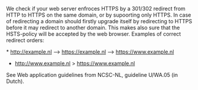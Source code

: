 We check if your web server enfroces HTTPS by a 301/302 redirect from HTTP to HTTPS on the same domain, or by supoorting only HTTPS. In case of redirecting a domain should firstly upgrade itself by redirecting to HTTPS before it may redirect to another domain. This makes also sure that the HSTS-policy will be accepted by the web browser. Examples of correct redirect orders:

* http://example.nl --> https://example.nl --> https://www.example.nl
* http://www.example.nl > https://www.example.nl

See Web application guidelines from NCSC-NL, guideline U/WA.05 (in Dutch).
